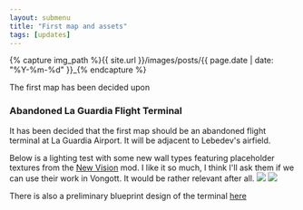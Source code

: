 ```yaml
---
layout: submenu
title: "First map and assets"
tags: [updates]
---
```

{% capture img_path %}{{ site.url }}/images/posts/{{ page.date | date: "%Y-%m-%d" }}_{% endcapture %}

The first map has been decided upon

<!--more-->

### Abandoned La Guardia Flight Terminal
It has been decided that the first map should be an abandoned flight terminal at La Guardia Airport. It will be adjacent to Lebedev's airfield.

Below is a lighting test with some new wall types featuring placeholder textures from the [New Vision](http://www.moddb.com/mods/new-vision) mod. I like it so much, I think I'll ask them if we can use their work in Vongott. It would be rather relevant after all. 
<a href="{{ img_path }}lighting.jpg"><img src="{{ img_path }}lighting.jpg" /></a>
<a href="{{ img_path }}lighting2.jpg"><img src="{{ img_path }}lighting2.jpg" /></a>

There is also a preliminary blueprint design of the terminal [here](https://raw.github.com/mrzapp/vongott/master/vongott/Concept/Maps/1-1_la_guardia_terminal_first_floor.jpg)
